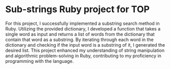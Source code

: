 # Sub-strings Ruby project for TOP 

For this project, I successfully implemented a substring search method in Ruby. Utilizing the provided dictionary, I developed a function that takes a single word as input and returns a list of words from the dictionary that contain that word as a substring. By iterating through each word in the dictionary and checking if the input word is a substring of it, I generated the desired list. This project enhanced my understanding of string manipulation and algorithmic problem-solving in Ruby, contributing to my proficiency in programming with the language.
